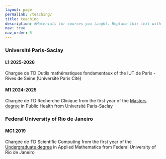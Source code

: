 ```yaml
---
layout: page
permalink: /teaching/
title: teaching
description: #Materials for courses you taught. Replace this text with your description.
nav: true
nav_order: 5
---
```

### Université Paris-Saclay

#### L1 2025-2026
Chargée de TD Outils mathématiques fondamentaux of the IUT de Paris - Rives de Seine (Université Paris Cité)

#### M1 2024-2025

Chargée de TD Recherche Clinique from the first year of the [Masters degree](https://sites.google.com/view/m1-santepublique-paris-saclay/) in Public Health from Université Paris-Saclay

### Federal University of Rio de Janeiro
#### MC1 2019

Chargée de TD Scientific Computing from the first year of the [Undergraduate degree](https://sites.google.com/matematica.ufrj.br/aplicada/matem%C3%A1tica-aplicada?authuser=0) in Applied Mathematics from Federal University of Rio de Janeiro

